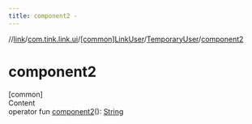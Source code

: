 ```yaml
---
title: component2 -
---
```

//[link](../../../index.md)/[com.tink.link.ui](../../index.md)/[[common]LinkUser](../index.md)/[TemporaryUser](index.md)/[component2](component2.md)



# component2  
[common]  
Content  
operator fun [component2](component2.md)(): [String](https://kotlinlang.org/api/latest/jvm/stdlib/kotlin/-string/index.html)  



